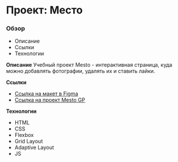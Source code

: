 # Проект: Место

### Обзор

* Описание
* Ссылки
* Технологии

**Описание**
Учебный проект Mesto - интерактивная страница, куда можно добавлять фотографии, удалять их и ставить лайки.

**Ссылки**

* [Ссылка на макет в Figma](https://www.figma.com/file/2cn9N9jSkmxD84oJik7xL7/JavaScript.-Sprint-4?node-id=0%3A1)
* [Ссылка на проект Mesto GP](https://georgymedvedsky.github.io/mesto-project/index.html)

**Технологии**

* HTML
* CSS
* Flexbox
* Grid Layout
* Adaptive Layout
* JS